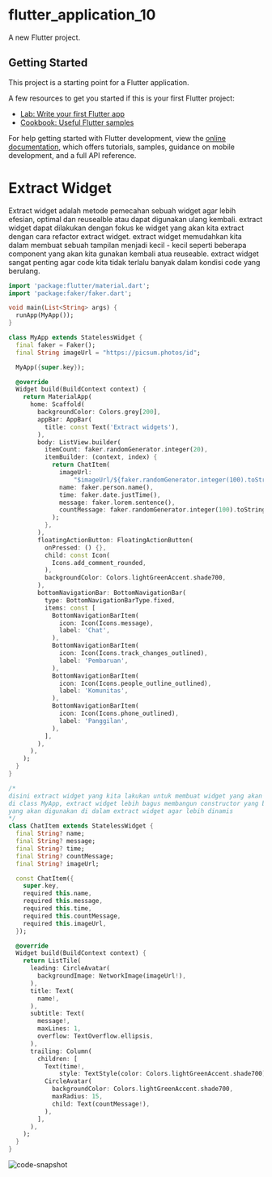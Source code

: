 # flutter_application_10

A new Flutter project.

## Getting Started

This project is a starting point for a Flutter application.

A few resources to get you started if this is your first Flutter project:

- [Lab: Write your first Flutter app](https://docs.flutter.dev/get-started/codelab)
- [Cookbook: Useful Flutter samples](https://docs.flutter.dev/cookbook)

For help getting started with Flutter development, view the
[online documentation](https://docs.flutter.dev/), which offers tutorials,
samples, guidance on mobile development, and a full API reference.

# Extract Widget

Extract widget adalah metode pemecahan sebuah widget agar lebih efesian, optimal dan reusealble atau dapat digunakan ulang kembali. extract widget dapat dilakukan dengan fokus ke widget yang akan kita extract dengan cara refactor extract widget. extract widget memudahkan kita dalam membuat sebuah tampilan menjadi kecil - kecil seperti beberapa component yang akan kita gunakan kembali atua reuseable. extract widget sangat penting agar code kita tidak terlalu banyak dalam kondisi code yang berulang.

```dart
import 'package:flutter/material.dart';
import 'package:faker/faker.dart';

void main(List<String> args) {
  runApp(MyApp());
}

class MyApp extends StatelessWidget {
  final faker = Faker();
  final String imageUrl = "https://picsum.photos/id";

  MyApp({super.key});

  @override
  Widget build(BuildContext context) {
    return MaterialApp(
      home: Scaffold(
        backgroundColor: Colors.grey[200],
        appBar: AppBar(
          title: const Text('Extract widgets'),
        ),
        body: ListView.builder(
          itemCount: faker.randomGenerator.integer(20),
          itemBuilder: (context, index) {
            return ChatItem(
              imageUrl:
                  "$imageUrl/${faker.randomGenerator.integer(100).toString()}/200/300",
              name: faker.person.name(),
              time: faker.date.justTime(),
              message: faker.lorem.sentence(),
              countMessage: faker.randomGenerator.integer(100).toString(),
            );
          },
        ),
        floatingActionButton: FloatingActionButton(
          onPressed: () {},
          child: const Icon(
            Icons.add_comment_rounded,
          ),
          backgroundColor: Colors.lightGreenAccent.shade700,
        ),
        bottomNavigationBar: BottomNavigationBar(
          type: BottomNavigationBarType.fixed,
          items: const [
            BottomNavigationBarItem(
              icon: Icon(Icons.message),
              label: 'Chat',
            ),
            BottomNavigationBarItem(
              icon: Icon(Icons.track_changes_outlined),
              label: 'Pembaruan',
            ),
            BottomNavigationBarItem(
              icon: Icon(Icons.people_outline_outlined),
              label: 'Komunitas',
            ),
            BottomNavigationBarItem(
              icon: Icon(Icons.phone_outlined),
              label: 'Panggilan',
            ),
          ],
        ),
      ),
    );
  }
}

/*
disini extract widget yang kita lakukan untuk membuat widget yang akan digunakan
di class MyApp, extract widget lebih bagus membangun constructor yang berisi properti atau field
yang akan digunakan di dalam extract widget agar lebih dinamis
*/
class ChatItem extends StatelessWidget {
  final String? name;
  final String? message;
  final String? time;
  final String? countMessage;
  final String? imageUrl;

  const ChatItem({
    super.key,
    required this.name,
    required this.message,
    required this.time,
    required this.countMessage,
    required this.imageUrl,
  });

  @override
  Widget build(BuildContext context) {
    return ListTile(
      leading: CircleAvatar(
        backgroundImage: NetworkImage(imageUrl!),
      ),
      title: Text(
        name!,
      ),
      subtitle: Text(
        message!,
        maxLines: 1,
        overflow: TextOverflow.ellipsis,
      ),
      trailing: Column(
        children: [
          Text(time!,
              style: TextStyle(color: Colors.lightGreenAccent.shade700)),
          CircleAvatar(
            backgroundColor: Colors.lightGreenAccent.shade700,
            maxRadius: 15,
            child: Text(countMessage!),
          ),
        ],
      ),
    );
  }
}
```
![code-snapshot](https://github.com/appworkspaceRM/extract-widget/assets/135511281/0eb95168-7ffa-4d50-b822-01159f05dfba)

